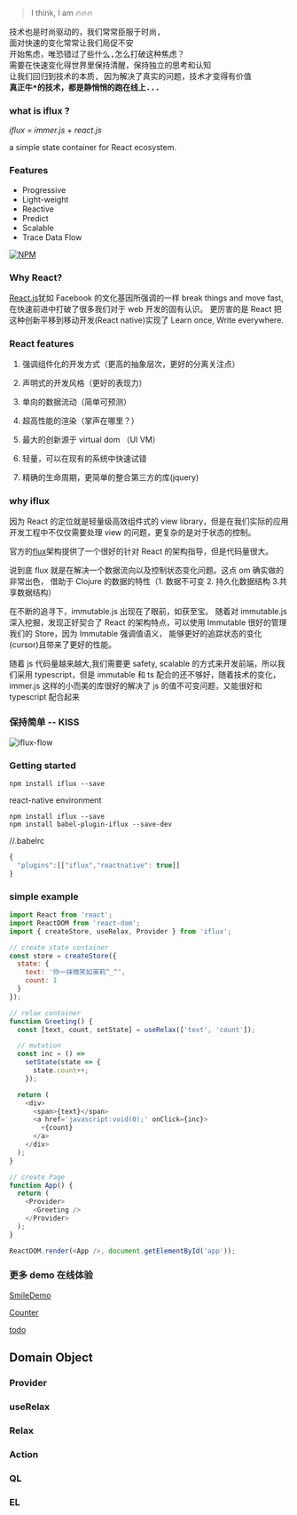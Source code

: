 > I think, I am 🔥🔥🔥

<pre>
技术也是时尚驱动的，我们常常臣服于时尚,
面对快速的变化常常让我们局促不安
开始焦虑，唯恐错过了些什么,怎么打破这种焦虑？
需要在快速变化得世界里保持清醒，保持独立的思考和认知
让我们回归到技术的本质, 因为解决了真实的问题，技术才变得有价值
<strong>真正牛*的技术，都是静悄悄的跑在线上...</strong>
</pre>

### what is iflux ?

_iflux = immer.js + react.js_

a simple state container for React ecosystem.

### Features

- Progressive
- Light-weight
- Reactive
- Predict
- Scalable
- Trace Data Flow

[![NPM](https://nodei.co/npm/iflux.png?downloads=true&downloadRank=true&stars=true)](https://nodei.co/npm/iflux/)

### Why React?

[React.js](http://facebook.github.io/react/)犹如 Facebook 的文化基因所强调的一样 break things and move fast, 在快速前进中打破了很多我们对于 web 开发的固有认识。
更厉害的是 React 把这种创新平移到移动开发(React native)实现了 Learn once, Write everywhere.

### React features

1. 强调组件化的开发方式（更高的抽象层次，更好的分离关注点）

2. 声明式的开发风格（更好的表现力）

3. 单向的数据流动（简单可预测）

4. 超高性能的渲染（掌声在哪里？）

5. 最大的创新源于 virtual dom （UI VM）

6. 轻量，可以在现有的系统中快速试错

7. 精确的生命周期，更简单的整合第三方的库(jquery)

### why iflux

因为 React 的定位就是轻量级高效组件式的 view library，但是在我们实际的应用开发工程中不仅仅需要处理 view 的问题，更复杂的是对于状态的控制。

官方的[flux](https://facebook.github.io/flux/docs/overview.html)架构提供了一个很好的针对 React 的架构指导，但是代码量很大。

说到底 flux 就是在解决一个数据流向以及控制状态变化问题。这点 om 确实做的非常出色，
借助于 Clojure 的数据的特性（1. 数据不可变 2. 持久化数据结构 3.共享数据结构）

在不断的追寻下，immutable.js 出现在了眼前，如获至宝。
随着对 immutable.js 深入挖掘，发现正好契合了 React 的架构特点，可以使用 Immutable 很好的管理我们的 Store，因为 Immutable 强调值语义，
能够更好的追踪状态的变化(cursor)且带来了更好的性能。

随着 js 代码量越来越大,我们需要更 safety, scalable 的方式来开发前端，所以我们采用 typescript，但是 immutable 和 ts 配合的还不够好，随着技术的变化，immer.js 这样的小而美的库很好的解决了 js 的值不可变问题，又能很好和 typescript 配合起来

### 保持简单 -- KISS

![iflux-flow](https://raw.githubusercontent.com/hufeng/iflux/4.0/screencast/iflux-flow.png)

### Getting started

```shell
npm install iflux --save
```

react-native environment

```shell
npm install iflux --save
npm install babel-plugin-iflux --save-dev
```

//.babelrc

```javascript
{
  "plugins":[["iflux","reactnative": true]]
}
```

### simple example

```javascript
import React from 'react';
import ReactDOM from 'react-dom';
import { createStore, useRelax, Provider } from 'iflux';

// create state container
const store = createStore({
  state: {
    text: '你一抹微笑如茉莉^_^',
    count: 1
  }
});

// relax container
function Greeting() {
  const [text, count, setState] = useRelax(['text', 'count']);

  // mutation
  const inc = () =>
    setState(state => {
      state.count++;
    });

  return (
    <div>
      <span>{text}</span>
      <a href='javascript:void(0);' onClick={inc}>
        +{count}
      </a>
    </div>
  );
}

// create Page
function App() {
  return (
    <Provider>
      <Greeting />
    </Provider>
  );
}

ReactDOM.render(<App />, document.getElementById('app'));
```

### 更多 demo 在线体验

[SmileDemo](https://codesandbox.io/embed/8ljj0kvw6j)

[Counter](https://codesandbox.io/embed/zl3jqo1lm)

[todo](https://codesandbox.io/embed/ny43wyw9j)

## Domain Object

### Provider

### useRelax

### Relax

### Action

### QL

### EL
